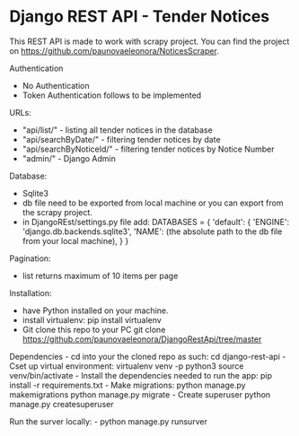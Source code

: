 # Django REST API - Tender Notices

This REST API is made to work with scrapy project. You can find the project on https://github.com/paunovaeleonora/NoticesScraper.


Authentication
 - No Authentication
 - Token Authentication follows to be implemented


URLs:
 - "api/list/" - listing all tender notices in the database
 - "api/searchByDate/" - filtering tender notices by date
 - "api/searchByNoticeId/" - filtering tender notices by Notice Number
 - "admin/" - Django Admin
 
 
 Database:
  - Sqlite3 
  - db file need to be exported from local machine or you can export from the scrapy project.
  - in DjangoREst/settings.py file add: 
         DATABASES = {
            'default': {
                'ENGINE': 'django.db.backends.sqlite3',
                 'NAME': (the absolute path to the db file from your local machine),
                }
          }


Pagination:
  - list returns maximum of 10 items per page


Installation:
  - have Python installed on your machine.
  - install virtualenv:
    pip install virtualenv
  - Git clone this repo to your PC
     git clone https://github.com/paunovaeleonora/DjangoRestApi/tree/master
    
    
Dependencies
    - cd into your the cloned repo as such:
         cd django-rest-api
    - Cset up virtual environment:
        virtualenv  venv -p python3
        source venv/bin/activate
    - Install the dependencies needed to run the app:
        pip install -r requirements.txt
    - Make migrations:
        python manage.py makemigrations
        python manage.py migrate
    - Create superuser
         python manage.py createsuperuser 
         
   Run the surver locally:
      - python manage.py runsurver
 
